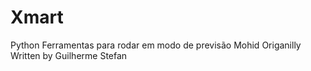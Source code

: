 # Xmart
Python Ferramentas para rodar em modo de previsão Mohid 
Origanilly Written by Guilherme Stefan

